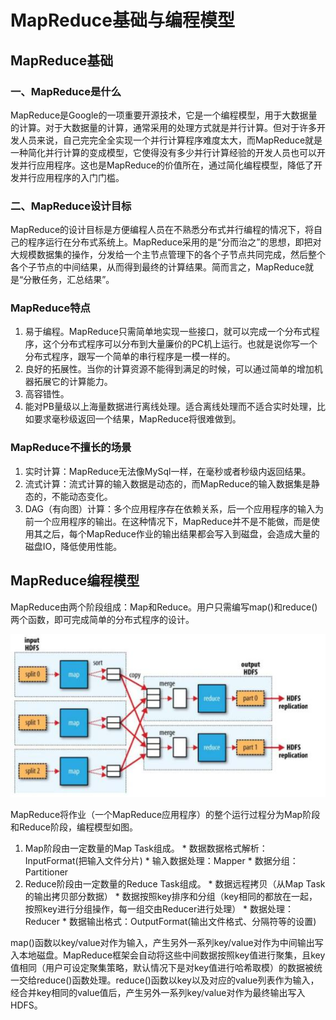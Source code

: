 # MapReduce基础与编程模型

## MapReduce基础
### 一、MapReduce是什么
MapReduce是Google的一项重要开源技术，它是一个编程模型，用于大数据量的计算。对于大数据量的计算，通常采用的处理方式就是并行计算。但对于许多开发人员来说，自己完完全全实现一个并行计算程序难度太大，而MapReduce就是一种简化并行计算的变成模型，它使得没有多少并行计算经验的开发人员也可以开发并行应用程序。这也是MapReduce的价值所在，通过简化编程模型，降低了开发并行应用程序的入门门槛。
### 二、MapReduce设计目标
MapReduce的设计目标是方便编程人员在不熟悉分布式并行编程的情况下，将自己的程序运行在分布式系统上。MapReduce采用的是“分而治之”的思想，即把对大规模数据集的操作，分发给一个主节点管理下的各个子节点共同完成，然后整个各个子节点的中间结果，从而得到最终的计算结果。简而言之，MapReduce就是“分散任务，汇总结果”。
### MapReduce特点
  1. 易于编程。MapReduce只需简单地实现一些接口，就可以完成一个分布式程序，这个分布式程序可以分布到大量廉价的PC机上运行。也就是说你写一个分布式程序，跟写一个简单的串行程序是一模一样的。
  2. 良好的拓展性。当你的计算资源不能得到满足的时候，可以通过简单的增加机器拓展它的计算能力。
  3. 高容错性。
  4. 能对PB量级以上海量数据进行离线处理。适合离线处理而不适合实时处理，比如要求毫秒级返回一个结果，MapReduce将很难做到。

### MapReduce不擅长的场景
  1. 实时计算：MapReduce无法像MySql一样，在毫秒或者秒级内返回结果。
  2. 流式计算：流式计算的输入数据是动态的，而MapReduce的输入数据集是静态的，不能动态变化。
  3. DAG（有向图）计算：多个应用程序存在依赖关系，后一个应用程序的输入为前一个应用程序的输出。在这种情况下，MapReduce并不是不能做，而是使用其之后，每个MapReduce作业的输出结果都会写入到磁盘，会造成大量的磁盘IO，降低使用性能。

## MapReduce编程模型
MapReduce由两个阶段组成：Map和Reduce。用户只需编写map()和reduce()两个函数，即可完成简单的分布式程序的设计。

![](img/progmodel.jpg)

MapReduce将作业（一个MapReduce应用程序）的整个运行过程分为Map阶段和Reduce阶段，编程模型如图。
  1. Map阶段由一定数量的Map Task组成。
    * 数据数据格式解析：InputFormat(把输入文件分片)
    * 输入数据处理：Mapper
    * 数据分组：Partitioner
  2. Reduce阶段由一定数量的Reduce Task组成。
    * 数据远程拷贝（从Map Task的输出拷贝部分数据）
    * 数据按照key排序和分组（key相同的都放在一起，按照key进行分组操作，每一组交由Reducer进行处理）
    * 数据处理：Reducer
    * 数据输出格式：OutputFormat(输出文件格式、分隔符等的设置)

map()函数以key/value对作为输入，产生另外一系列key/value对作为中间输出写入本地磁盘。MapReduce框架会自动将这些中间数据按照key值进行聚集，且key值相同（用户可设定聚集策略，默认情况下是对key值进行哈希取模）的数据被统一交给reduce()函数处理。reduce()函数以key以及对应的value列表作为输入，经合并key相同的value值后，产生另外一系列key/value对作为最终输出写入HDFS。
